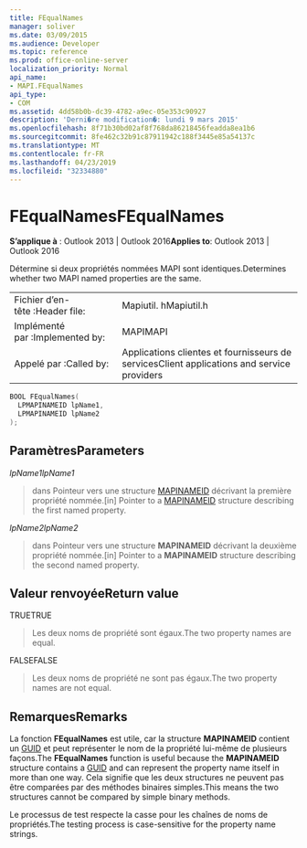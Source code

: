 ```yaml
---
title: FEqualNames
manager: soliver
ms.date: 03/09/2015
ms.audience: Developer
ms.topic: reference
ms.prod: office-online-server
localization_priority: Normal
api_name:
- MAPI.FEqualNames
api_type:
- COM
ms.assetid: 4dd58b0b-dc39-4782-a9ec-05e353c90927
description: 'Derni�re modification�: lundi 9 mars 2015'
ms.openlocfilehash: 8f71b30bd02af8f768da86218456feadda8ea1b6
ms.sourcegitcommit: 8fe462c32b91c87911942c188f3445e85a54137c
ms.translationtype: MT
ms.contentlocale: fr-FR
ms.lasthandoff: 04/23/2019
ms.locfileid: "32334880"
---
```

# <a name="fequalnames"></a><span data-ttu-id="f3510-103">FEqualNames</span><span class="sxs-lookup"><span data-stu-id="f3510-103">FEqualNames</span></span>

  
  
<span data-ttu-id="f3510-104">**S’applique à** : Outlook 2013 | Outlook 2016</span><span class="sxs-lookup"><span data-stu-id="f3510-104">**Applies to**: Outlook 2013 | Outlook 2016</span></span> 
  
<span data-ttu-id="f3510-105">Détermine si deux propriétés nommées MAPI sont identiques.</span><span class="sxs-lookup"><span data-stu-id="f3510-105">Determines whether two MAPI named properties are the same.</span></span> 
  
|||
|:-----|:-----|
|<span data-ttu-id="f3510-106">Fichier d’en-tête :</span><span class="sxs-lookup"><span data-stu-id="f3510-106">Header file:</span></span>  <br/> |<span data-ttu-id="f3510-107">Mapiutil. h</span><span class="sxs-lookup"><span data-stu-id="f3510-107">Mapiutil.h</span></span>  <br/> |
|<span data-ttu-id="f3510-108">Implémenté par :</span><span class="sxs-lookup"><span data-stu-id="f3510-108">Implemented by:</span></span>  <br/> |<span data-ttu-id="f3510-109">MAPI</span><span class="sxs-lookup"><span data-stu-id="f3510-109">MAPI</span></span>  <br/> |
|<span data-ttu-id="f3510-110">Appelé par :</span><span class="sxs-lookup"><span data-stu-id="f3510-110">Called by:</span></span>  <br/> |<span data-ttu-id="f3510-111">Applications clientes et fournisseurs de services</span><span class="sxs-lookup"><span data-stu-id="f3510-111">Client applications and service providers</span></span>  <br/> |
   
```cpp
BOOL FEqualNames(
  LPMAPINAMEID lpName1,
  LPMAPINAMEID lpName2
);
```

## <a name="parameters"></a><span data-ttu-id="f3510-112">Paramètres</span><span class="sxs-lookup"><span data-stu-id="f3510-112">Parameters</span></span>

 <span data-ttu-id="f3510-113">_lpName1_</span><span class="sxs-lookup"><span data-stu-id="f3510-113">_lpName1_</span></span>
  
> <span data-ttu-id="f3510-114">dans Pointeur vers une structure [MAPINAMEID](mapinameid.md) décrivant la première propriété nommée.</span><span class="sxs-lookup"><span data-stu-id="f3510-114">[in] Pointer to a [MAPINAMEID](mapinameid.md) structure describing the first named property.</span></span> 
    
 <span data-ttu-id="f3510-115">_lpName2_</span><span class="sxs-lookup"><span data-stu-id="f3510-115">_lpName2_</span></span>
  
> <span data-ttu-id="f3510-116">dans Pointeur vers une structure **MAPINAMEID** décrivant la deuxième propriété nommée.</span><span class="sxs-lookup"><span data-stu-id="f3510-116">[in] Pointer to a **MAPINAMEID** structure describing the second named property.</span></span> 
    
## <a name="return-value"></a><span data-ttu-id="f3510-117">Valeur renvoyée</span><span class="sxs-lookup"><span data-stu-id="f3510-117">Return value</span></span>

<span data-ttu-id="f3510-118">TRUE</span><span class="sxs-lookup"><span data-stu-id="f3510-118">TRUE</span></span> 
  
> <span data-ttu-id="f3510-119">Les deux noms de propriété sont égaux.</span><span class="sxs-lookup"><span data-stu-id="f3510-119">The two property names are equal.</span></span> 
    
<span data-ttu-id="f3510-120">FALSE</span><span class="sxs-lookup"><span data-stu-id="f3510-120">FALSE</span></span> 
  
> <span data-ttu-id="f3510-121">Les deux noms de propriété ne sont pas égaux.</span><span class="sxs-lookup"><span data-stu-id="f3510-121">The two property names are not equal.</span></span>
    
## <a name="remarks"></a><span data-ttu-id="f3510-122">Remarques</span><span class="sxs-lookup"><span data-stu-id="f3510-122">Remarks</span></span>

<span data-ttu-id="f3510-123">La fonction **FEqualNames** est utile, car la structure **MAPINAMEID** contient un [GUID](guid.md) et peut représenter le nom de la propriété lui-même de plusieurs façons.</span><span class="sxs-lookup"><span data-stu-id="f3510-123">The **FEqualNames** function is useful because the **MAPINAMEID** structure contains a [GUID](guid.md) and can represent the property name itself in more than one way.</span></span> <span data-ttu-id="f3510-124">Cela signifie que les deux structures ne peuvent pas être comparées par des méthodes binaires simples.</span><span class="sxs-lookup"><span data-stu-id="f3510-124">This means the two structures cannot be compared by simple binary methods.</span></span> 
  
<span data-ttu-id="f3510-125">Le processus de test respecte la casse pour les chaînes de noms de propriétés.</span><span class="sxs-lookup"><span data-stu-id="f3510-125">The testing process is case-sensitive for the property name strings.</span></span> 
  

